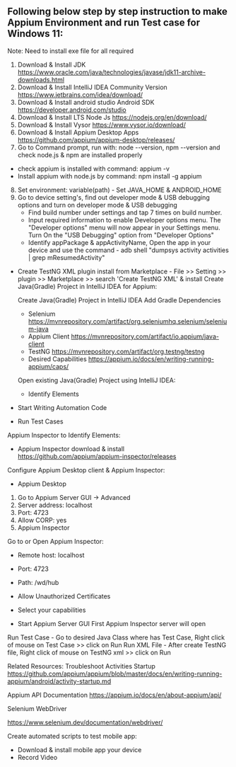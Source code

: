 Following below step by step instruction to make Appium Environment and run Test case for Windows 11:
--------------------------------------------------------------------------------
Note: Need to install exe file for all required

1. Download & Install JDK
   https://www.oracle.com/java/technologies/javase/jdk11-archive-downloads.html
2. Download & Install IntelliJ IDEA Community Version
   https://www.jetbrains.com/idea/download/
3. Download & Install android studio Android SDK
   https://developer.android.com/studio
4. Download & Install LTS Node Js
   https://nodejs.org/en/download/
5. Download & Install Vysor
   https://www.vysor.io/download/
6. Download & Install Appium Desktop Apps
   https://github.com/appium/appium-desktop/releases/
7. Go to Command prompt, run with: node --version, npm --version and check node.js & npm are installed properly

- check appium is installed with command: appium -v
- Install appium with node.js by command: npm install -g appium

8. Set environment: variable(path) - Set JAVA_HOME & ANDROID_HOME
9. Go to device setting's, find out developer mode & USB debugging options and turn on developer mode & USB debugging
    - Find build number under settings and tap 7 times on build number.
    - Input required information to enable Developer options menu. The "Developer options" menu will now appear in your
      Settings menu. Turn On the "USB Debugging" option from "Developer Options"
    - Identify appPackage & appActivityName, Open the app in your device and use the command - adb shell "dumpsys
      activity activities | grep mResumedActivity"

- Create TestNG XML plugin install from Marketplace - File >> Setting >> plugin >> Marketplace >> search 'Create TestNG
  XML' & install Create Java(Gradle) Project in IntelliJ IDEA for Appium:

  Create Java(Gradle) Project in IntelliJ IDEA Add Gradle Dependencies
    - Selenium
      https://mvnrepository.com/artifact/org.seleniumhq.selenium/selenium-java
    - Appium Client
      https://mvnrepository.com/artifact/io.appium/java-client
    - TestNG
      https://mvnrepository.com/artifact/org.testng/testng
    - Desired Capabilities
      https://appium.io/docs/en/writing-running-appium/caps/

  Open existing Java(Gradle) Project using IntelliJ IDEA:
    - Identify Elements
- Start Writing Automation Code
- Run Test Cases

Appium Inspector to Identify Elements:

- Appium Inspector download & install
  https://github.com/appium/appium-inspector/releases

Configure Appium Desktop client & Appium Inspector:

- Appium Desktop

1. Go to Appium Server GUI -> Advanced
2. Server address: localhost
3. Port: 4723
4. Allow CORP: yes
5. Appium Inspector

Go to or Open Appium Inspector:

- Remote host: localhost
- Port: 4723
- Path: /wd/hub
- Allow Unauthorized Certificates

- Select your capabilities
- Start Appium Server GUI First Appium Inspector server will open

Run Test Case - Go to desired Java Class where has Test Case, Right click of mouse on Test Case >> click on Run Run XML
File - After create TestNG file, Right click of mouse on TestNG xml >> click on Run

Related Resources:
Troubleshoot Activities Startup
https://github.com/appium/appium/blob/master/docs/en/writing-running-appium/android/activity-startup.md

Appium API Documentation
https://appium.io/docs/en/about-appium/api/

Selenium WebDriver

https://www.selenium.dev/documentation/webdriver/

Create automated scripts to test mobile app:

- Download & install mobile app your device
- Record Video

